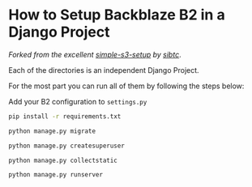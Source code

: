 # How to Setup Backblaze B2 in a Django Project

_Forked from the excellent [simple-s3-setup](https://github.com/sibtc/simple-s3-setup) by [sibtc](https://github.com/sibtc/)_.

Each of the directories is an independent Django Project.

For the most part you can run all of them by following the steps below:

Add your B2 configuration to `settings.py`

```bash
pip install -r requirements.txt
```

```bash
python manage.py migrate
```

```bash
python manage.py createsuperuser
```

```bash
python manage.py collectstatic
```

```bash
python manage.py runserver
```
